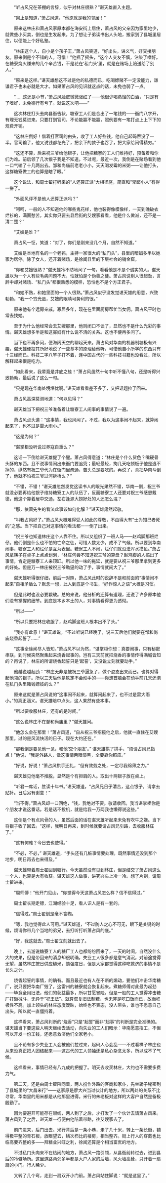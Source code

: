 　　“听占风兄在茶棚的言辞，似乎对林庄很熟？”谌天雄直入主题。

　　“岂止是知道，”萧占风道，“他原就是我的邻居！”

　　原来这林庄和萧占风家原本都在海安街上居住，萧占风的父亲因为家里地少，就做些小买卖，倒也是生发起来。为了想让子弟读书出人头地，搬家到了县城里居住，以便能上个好私塾。

　　“林庄这个人，自小是个孩子王，”萧占风笑道，“好出头，讲义气，好交接朋友。原来倒是个不错的人。可惜！”他摇了摇头，“这个人交友不慎，沾染了嗜好。在糖寮烧火赚来的几个辛苦钱，不是花在‘私门头’里，就是在赌场上陪送给了别人。”

　　“原来是这样。”谌天雄想这不过是他的私德而已，吃喝嫖赌不一定没能力，谦谦君子也未必就是大才。如果萧占风的见识就这点的话，未免也弱了一点。

　　“……这还是小节，”萧占风脸皮微微涨红了——他很少喝蒸馏的白酒，“只是有了嗜好，未免德行有亏了。就说这次吧——”

　　这次林庄打头去向县衙告状，糖寮工人们是合出了一笔钱的——衙门八字开，有理无钱莫进来。只要打到官司，不论能赢不能赢，照例要有一笔打点上上下下的规费开销。

　　“这林庄倒好！借着打官司的由头，收了工人好些钱，他自己起码吞没了一半。官司输了，他又说钱都花光了，把余下的款子也吞了，把大家给闹得精穷。”

　　“这还不算，后来祝三爷给他银子，让他把糖寮的工人们维持好，预备着和你们为难。前后领了几次银子我是不知道。不过呢，最近一次，我倒是在赌场看到他一口气输了十几两出去。邹和尚庙前老老小小，天天喝发霉的米粥——让他打头，这群糖寮做工的也算是瞎了眼。”

　　这个说法，和周士翟打听来的“人还算正派”大相径庭，简直和“卑鄙小人”有得一拼了。

　　“外面风评不是他人还算正派吗？”

　　“呵呵，一般的人不知道他的哪些鬼花样，他也装得像模像样，一天到晚破衣烂衫的，满面愁苦，其实你只要去县后街的艾嫂家看看，他是什么做派，还不是一清二楚？”

　　“艾嫂是谁？”

　　萧占风一怔，笑道：“对了，你们是刚来没几个月，自然不知道。”

　　艾嫂是本地有名的一个老鸨，主持一家很大的“私门头”，县里的暗娼多半以她家为居停。除了女人，还开着赌场，是徐闻县里的下层社会的销金窟。

　　“你和艾嫂很熟？”谌天雄冷不防地问了一句，看看他是不是个诚实的人。谌天雄以为一个人有些毛病问题不大，怕就怕是个伪善之徒。萧占风说别人很起劲，言辞中却对赌场、“私门头”都很熟悉的模样，恐怕也不是个方正君子。

　　“和她不熟，和她里面的一个人很熟。”萧占风似乎没发觉谌天雄的用意，兴致勃勃，“我一个穷光蛋，艾嫂的眼睛可势利的很。”

　　原来他有个远房亲戚，寡居多年，现在在里面厨房帮忙当女佣。萧占风平时也常去找她。

　　至于为什么他经常会去艾嫂那里，他则闭口不谈了，显然也不是什么光彩的事情。谌天雄想多半是和这寡妇有什么说不清的关系。这也不便再多问了。

　　当下也不再多问，便海阔天空的聊起天来。萧占风对华南的机器制糖极有兴趣，谌天雄便投其所好地说了一些基本的原理给他听，可惜他自小所学的东西只有十三经而已。科技二字八竿子打不着，连中国古代的一些科技书籍也没看过，所以解释起来很是吃力。

　　“如此看来，我辈竟是井底之蛙！”萧占风虽然十句中听不懂八句，还是听得兴致勃勃，最后说了这么一句。

　　“只是现在华南处境堪忧啊。”谌天雄看看差不多了，又把话题拉了回来。

　　萧占风高深莫测地道：“何以见得？”

　　谌天雄当下把祝三爷准备着让糖寮工人闹事的事情说了一遍。

　　萧占风点头道：“这事情，我也风闻了。不过，我以为这事闹不起来，就算闹起来了，也不过是雷大雨小。”

　　“这是为何？”

　　“谌掌柜没听说过养寇自重么？”

　　这话一下倒给谌天雄提了个醒。萧占风得意道：“林庄是个什么货色？嘴硬骨头酥的东西。且不说事情闹出来衙门要追究；最轻最轻，拘几天吃顿板子他是逃不掉的，纵然有祝三爷代为在衙门里疏通，苦头总是要吃的。再说了，真把华南斗倒了，他就不怕祝三爷过河拆桥么？”

　　“不错，不错！”谌天雄忽然发觉这读书人的眼光果然不错，华南一倒，祝三爷就没必要再给他银子维持糖寮工人的队伍了，反而糖寮工人还要对祝三爷感恩戴德，他这个靠着居中交通，左右逢源大捞好处的人还怎么混？

　　“那，依萧先生的看法此事该如何化解？”谌天雄肃然起敬。

　　“叫我占风好了。”萧占风大概难得受人如此的尊敬，不由得大有“士为知己者死的”之感。当下把自己对这事情的看法都一一倒了出来。

　　“祝三爷也知道林庄这个人靠不住。所以又组织了一班人马——赵鸡脚那班烂仔。他们倒是什么也不怕的亡命之徒，可惜人数太少，成不了气候。所以要到华南闹事，糖寮工人和烂仔是互为表里。糖寮工人不闹，烂仔们就没法浑水摸鱼。”萧占风拿筷子在桌子上点点划划，“林庄何尝不知道祝三爷的算盘？赵鸡脚的人搞出了事情，肯定是糖寮工人来顶缸。所以他一味的拖延，就是要从祝三爷那里拿到更多的好处。但是万一林庄被祝三爷勒逼的动了手，事情就闹大了。”

　　谌天雄听得很仔细，前后一对照，萧占风此时的说辞不是和前面的“事情闹不起来”自相矛盾么？默念一想，此人到底是个书生，“好作惊人之语”大概是习惯。

　　但是此时也没必要戳破。总的来说，他分析的还算有道理，还说了许多原本他们没有掌握的细节。到底是本乡本土的人，对事情看得更为透彻。

　　“所以——”

　　“所以只要把林庄收服了，赵鸡脚这班人根本出不了头。”

　　“我亦有此意！”谌天雄说，“不过听说已经晚了，说三天后他们就要在邹和尚庙烧香起誓了……”

　　“这事全徐闻尽人皆知。”萧占风不以为然，“谌掌柜你想：真要闹事，只有秘密串联，到时候突然聚集起来烧香起事的。岂有三天前就把烧香的事情传得满城皆知的？再说了，林庄的所谓烧香起誓只是‘起誓’，又没说立刻就要动手。”

　　他越说越起劲：“林庄无非是被祝三爷逼急了，做个姿态出来而已。也算对得起他领的银子。所以三天后他是铁定不会动手的——你想首脑会在动手前几天还泡在私门头里赌钱嫖妓的么？”

　　原来这就是萧占风说的“这事闹不起来，就算闹起来了，也不过是雷大雨小。”的真正涵义。谌天雄暗中点头，这人果然有些本事。

　　“所以要收服林庄，还有的是时间。”

　　“这么说林庄不在邹和尚庙里？”谌天雄问。

　　“他怎么会在那里！”萧占风道，“自从祝三爷招揽他之后，他就一直住在艾嫂那里。过的是风流快活的日子。现在大约还在。”

　　“那我倒是要见他一见，和他‘交个朋友’。” 谌天雄拱了拱手，“烦请占风兄指点！”他说，“我是外路人，做这事情两眼漆黑，全要靠你照应。”

　　“好说，好说！”萧占风拱手还礼，“但有效劳之处，一定尽我绵薄之力。”

　　谌天雄见他毫不推脱，显然是个有担肩的人。取出十两银子放在桌上。

　　“听君一席话，胜读十年书。”谌天雄道，“占风兄日子清苦，这点银子，请拿去贴补。日后另有谢意！”

　　“当不得。”萧占风却一口回绝，“钱，我绝对不要。敬请收回。我当谌掌柜你是个朋友才说这番话。若是话不投机，就是给我一万两我也懒得说这些。”

　　这倒是个有点风骨的人，虽然后面的话在谌天雄听起来未免有吹牛之嫌。当下将银子收了回去。“这样，我明日再来，到时候就要请占风兄引路，去收服林庄了。”

　　“这有何难？今日去也使得。”

　　“不必，不必，” 谌天雄道，“手头还有几桩事情要处理，既然事情还没到那个地步，明日再去也来得及。”

　　谌天雄带着周士翟回到糖行。今天虽然没有见到林庄，但是结交了萧占风这么一个人，也算是大有收获。谌天雄这人做事，讲究兴头上冷一冷。想了片刻，请周士翟进来。

　　“周师傅！”他开门见山，“你觉得今天这萧占风怎么样？信不信得过。”

　　周士翟长期走镖，江湖经验十足，看人识人是有一套的。

　　“信得过。”周士翟倒是毫不含糊。

　　“嗯，我也觉得此人可用。”谌天雄道，“不过防人之心不可无，眼下是关键的时候，烦请你带几个当地的弟兄，去打听打听萧占风的底。”

　　“好，我这就去。”周士翟立刻就出去了。

　　晚上，去游说糖寮工人的糖厂工人也都纷纷回来了，一天的时间，自然没什么大的效果，但是带回来的消息却很明确，失业工人很多都是意气消沉，对前途觉得无望，虽然林庄按日供应糙米，勉强度日，但是大家都觉得这种吃救济的事情不是长久之计。

　　烧香起誓的事情，的确有。而且最近也有人在不断的煽动，要他们冲击华南糖厂，说只要把华南厂毁了，这雷州的糖寮就会恢复起来。煮糖师傅对此最为起劲——毕竟全用旧法，他们的获益最多，所以甘愿冒险。但是一般的工人觉得冲击糖厂打砸械斗，无异于“犯王法”。就算恢复旧法制糖，也无非是吃口饭而已，故而积极性不高。加上领头的林庄态度暧昧，始终也不表态，没人带头，谁也不愿意自己出头，所以就一直僵持着。

　　这样看来，萧占风判断的“烧香”只是“起誓”而非“起事”的判断是完全准确的。谌天雄当下要这些人明天继续去活动，向失业的工人们暗示：华南愿意招工，不但可以开发一份工钱，还愿意救济他们全家老小。

　　且不论有多少失业工人会被他们拉过来，起码人心会乱——不过看样子林庄也从来没真正把人团结起来——这古代的工人领袖还是私心杂念太多，所以成不了气候。

　　这样看来，事情已经有八九成的把握了。明天去收买林庄，大约也不需要多费力气。

　　第二天，还是由周士翟陪同着，两人扮作外路的客商和家仆，先坐轿子秘密到了县城里的“大昌米行”——这家原是廖大兴当过伙计的地方，所以两处的关系不比寻常，华南里的用米都是从他那里进得。米行的朱老板对这样的大客户自然是备极殷勤了。

　　因为要避开可能存在眼线，两人到了之后，才打发了一个伙计去请萧占风来。萧占风到了之后，谌天雄一行便由他陪着带路，往艾嫂家去了。

　　前门进来，后门出去。米行背后是一条小巷，走了几十米，转上一条长街，铺得极平整的青石板，放眼望去，鳞次栉比的楼房，相当整齐。街上行人的穿戴也比临高要齐整的多——拜糖业兴旺之利，徐闻还算是个相当富庶的地方。

　　不过私门头向来不在热闹的地方，萧占风一路引领，从县衙前转过去，进到县后的冷僻场所。这里道路两旁多半都是大户人家的后墙，风火墙高耸，只开着一扇扇的小门。行人稀少。

　　又转了几个弯，走到一扇双开小门前。萧占风站住脚说：“就是这里了。”
